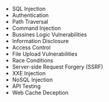 - SQL Injection
- Authentication
- Path Traversal
- Command Injection
- Bussines Logic Vulnerabilities
- Information Disclosure
- Access Control
- File Upload Vulnerabilities
- Race Conditions
- Server-side Request Forgery (SSRF)
- XXE Injection
- NoSQL Injection
- API Testing
- Web Cache Deception
